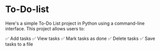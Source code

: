 # To-Do-list

Here's a simple To-Do List project in Python using a command-line interface. This project allows users to:

✅ Add tasks
✅ View tasks
✅ Mark tasks as done
✅ Delete tasks
✅ Save tasks to a file
